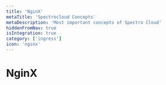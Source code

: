 ```yaml
---
title: 'NginX'
metaTitle: 'Spectrocloud Concepts'
metaDescription: 'Most important concepts of Spectro Cloud'
hiddenFromNav: true
isIntegration: true
category: ['ingress']
icon: 'nginx'
---
```


# NginX

